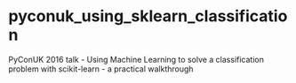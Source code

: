 # pyconuk_using_sklearn_classification
PyConUK 2016 talk - Using Machine Learning to solve a classification problem with scikit-learn - a practical walkthrough
